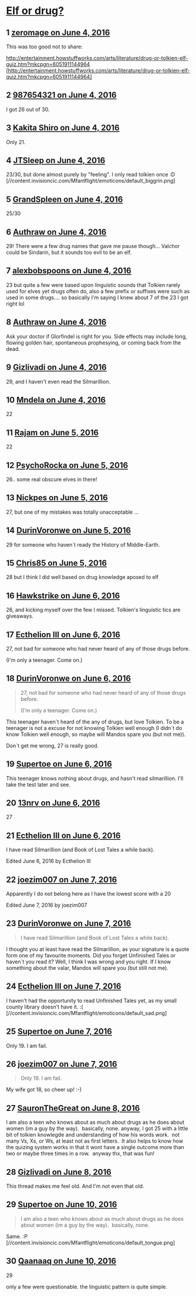 # [Elf or drug?](https://community.fantasyflightgames.com/topic/221800-elf-or-drug/)

## 1 [zeromage on June 4, 2016](https://community.fantasyflightgames.com/topic/221800-elf-or-drug/?do=findComment&comment=2251118)

This was too good not to share:

http://entertainment.howstuffworks.com/arts/literature/drug-or-tolkien-elf-quiz.htm?mkcpgn=6051911144964 [http://entertainment.howstuffworks.com/arts/literature/drug-or-tolkien-elf-quiz.htm?mkcpgn=6051911144964]

## 2 [987654321 on June 4, 2016](https://community.fantasyflightgames.com/topic/221800-elf-or-drug/?do=findComment&comment=2251172)

I got 26 out of 30.

## 3 [Kakita Shiro on June 4, 2016](https://community.fantasyflightgames.com/topic/221800-elf-or-drug/?do=findComment&comment=2251219)

Only 21.

## 4 [JTSleep on June 4, 2016](https://community.fantasyflightgames.com/topic/221800-elf-or-drug/?do=findComment&comment=2251226)

23/30, but done almost purely by "feeling". I only read tolkien once :D [//content.invisioncic.com/Mfantflight/emoticons/default_biggrin.png]

## 5 [GrandSpleen on June 4, 2016](https://community.fantasyflightgames.com/topic/221800-elf-or-drug/?do=findComment&comment=2251239)

25/30

## 6 [Authraw on June 4, 2016](https://community.fantasyflightgames.com/topic/221800-elf-or-drug/?do=findComment&comment=2251269)

29! There were a few drug names that gave me pause though... Valchor could be Sindarin, but it sounds too evil to be an elf.

## 7 [alexbobspoons on June 4, 2016](https://community.fantasyflightgames.com/topic/221800-elf-or-drug/?do=findComment&comment=2251292)

23 but quite a few were based upon linguistic sounds that Tolkien rarely used for elves yet drugs often do, also a few prefix or suffixes were such as used in some drugs.... so basically I'm saying I knew about 7 of the 23 I got right lol

## 8 [Authraw on June 4, 2016](https://community.fantasyflightgames.com/topic/221800-elf-or-drug/?do=findComment&comment=2251310)

Ask your doctor if Glorfindel is right for you. Side effects may include long, flowing golden hair, spontaneous prophesying, or coming back from the dead.

## 9 [Gizlivadi on June 4, 2016](https://community.fantasyflightgames.com/topic/221800-elf-or-drug/?do=findComment&comment=2251313)

29, and I haven't even read the Silmarillion.

## 10 [Mndela on June 4, 2016](https://community.fantasyflightgames.com/topic/221800-elf-or-drug/?do=findComment&comment=2251370)

22

## 11 [Rajam on June 5, 2016](https://community.fantasyflightgames.com/topic/221800-elf-or-drug/?do=findComment&comment=2251476)

22

## 12 [PsychoRocka on June 5, 2016](https://community.fantasyflightgames.com/topic/221800-elf-or-drug/?do=findComment&comment=2251749)

26.. some real obscure elves in there!

## 13 [Nickpes on June 5, 2016](https://community.fantasyflightgames.com/topic/221800-elf-or-drug/?do=findComment&comment=2252132)

27, but one of my mistakes was totally unacceptable ...

## 14 [DurinVoronwe on June 5, 2016](https://community.fantasyflightgames.com/topic/221800-elf-or-drug/?do=findComment&comment=2252266)

29 for someone who haven´t ready the History of Middle-Earth.

## 15 [Chris85 on June 5, 2016](https://community.fantasyflightgames.com/topic/221800-elf-or-drug/?do=findComment&comment=2252530)

28 but I think I did well based on drug knowledge aposed to elf

## 16 [Hawkstrike on June 6, 2016](https://community.fantasyflightgames.com/topic/221800-elf-or-drug/?do=findComment&comment=2253020)

26, and kicking myself over the few I missed. Tolkien's linguistic tics are giveaways.

## 17 [Ecthelion III on June 6, 2016](https://community.fantasyflightgames.com/topic/221800-elf-or-drug/?do=findComment&comment=2253178)

27, not bad for someone who had never heard of any of those drugs before.

(I'm only a teenager. Come on.)

## 18 [DurinVoronwe on June 6, 2016](https://community.fantasyflightgames.com/topic/221800-elf-or-drug/?do=findComment&comment=2253336)

> 27, not bad for someone who had never heard of any of those drugs before.
> 
> (I'm only a teenager. Come on.)

This teenager haven´t heard of the any of drugs, but love Tolkien. To be a teenager is not a excuse for not knowing Tolkien well enough (I didn´t do know Tolkien well enough, so maybe will Mandos spare you (but not me)).

Don´t get me wrong, 27 is really good.

## 19 [Supertoe on June 6, 2016](https://community.fantasyflightgames.com/topic/221800-elf-or-drug/?do=findComment&comment=2253878)

This teenager knows nothing about drugs, and hasn't read silmarillion. I'll take the test later and see.

## 20 [13nrv on June 6, 2016](https://community.fantasyflightgames.com/topic/221800-elf-or-drug/?do=findComment&comment=2253933)

27

## 21 [Ecthelion III on June 6, 2016](https://community.fantasyflightgames.com/topic/221800-elf-or-drug/?do=findComment&comment=2254441)

I have read Silmarillion (and Book of Lost Tales a while back).

Edited June 6, 2016 by Ecthelion III

## 22 [joezim007 on June 7, 2016](https://community.fantasyflightgames.com/topic/221800-elf-or-drug/?do=findComment&comment=2255024)

Apparently I do not belong here as I have the lowest score with a 20

Edited June 7, 2016 by joezim007

## 23 [DurinVoronwe on June 7, 2016](https://community.fantasyflightgames.com/topic/221800-elf-or-drug/?do=findComment&comment=2255799)

> I have read Silmarillion (and Book of Lost Tales a while back).

I thought you at least have read the Silmarillion, as your signature is a quote form one of my favourite moments. Did you forget Unfinished Tales or haven´t you read it? Well, I think I was wrong and you right. If I know something about the valar, Mandos will spare you (but still not me).

## 24 [Ecthelion III on June 7, 2016](https://community.fantasyflightgames.com/topic/221800-elf-or-drug/?do=findComment&comment=2255916)

I haven't had the opportunity to read Unfinished Tales yet, as my small county library doesn't have it. :( [//content.invisioncic.com/Mfantflight/emoticons/default_sad.png]

## 25 [Supertoe on June 7, 2016](https://community.fantasyflightgames.com/topic/221800-elf-or-drug/?do=findComment&comment=2256236)

Only 19. I am fail.

## 26 [joezim007 on June 7, 2016](https://community.fantasyflightgames.com/topic/221800-elf-or-drug/?do=findComment&comment=2256263)

> Only 19. I am fail.

My wife got 18, so cheer up! :-)

## 27 [SauronTheGreat on June 8, 2016](https://community.fantasyflightgames.com/topic/221800-elf-or-drug/?do=findComment&comment=2256657)

I am also a teen who knows about as much about drugs as he does about women (im a guy by the way).  basically, none. anyway, I got 25 with a little bit of tolkien knowlegde and understanding of how his words work.  not many Vs, Xs, or Ws, at least not as first letters.  It also helps to know how the quizing system works in that it wont have a single outcome more than two or maybe three times in a row.  anyway thx, that was fun!

## 28 [Gizlivadi on June 8, 2016](https://community.fantasyflightgames.com/topic/221800-elf-or-drug/?do=findComment&comment=2256693)

This thread makes me feel old. And I'm not even that old.

## 29 [Supertoe on June 10, 2016](https://community.fantasyflightgames.com/topic/221800-elf-or-drug/?do=findComment&comment=2260312)

> I am also a teen who knows about as much about drugs as he does about women (im a guy by the way).  basically, none.

Same. :P [//content.invisioncic.com/Mfantflight/emoticons/default_tongue.png]

## 30 [Qaanaaq on June 10, 2016](https://community.fantasyflightgames.com/topic/221800-elf-or-drug/?do=findComment&comment=2260458)

29

only a few were questionable. the linguistic pattern is quite simple.

